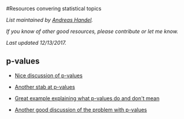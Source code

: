 #Resources convering statistical topics

*List maintained by [Andreas Handel](http://handelgroup.uga.edu/).*

*If you know of other good resources, please contribute or let me know.*

*Last updated 12/13/2017.*


## p-values

* [Nice discussion of p-values](http://fivethirtyeight.com/features/not-even-scientists-can-easily-explain-p-values/)

* [Another stab at p-values](http://fivethirtyeight.com/features/statisticians-found-one-thing-they-can-agree-on-its-time-to-stop-misusing-p-values/)

* [Great example explaining what p-values do and don't mean](http://livefreeordichotomize.com/2017/08/14/why-you-maybe-shouldnt-care-about-that-p-value./)

* [Another good discussion of the problem with p-values](https://emcrit.org/pulmcrit/p-value-cutoffs/)



